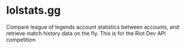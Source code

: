 # lolstats.gg
Compare league of legends account statistics between accounts, and retrieve match history data on the fly. This is for the Riot Dev API competition
